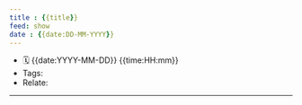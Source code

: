 ```yaml
---
title : {{title}}
feed: show
date : {{date:DD-MM-YYYY}}
---
```

- 🗓 {{date:YYYY-MM-DD}} {{time:HH:mm}}
- Tags:
- Relate:
___


